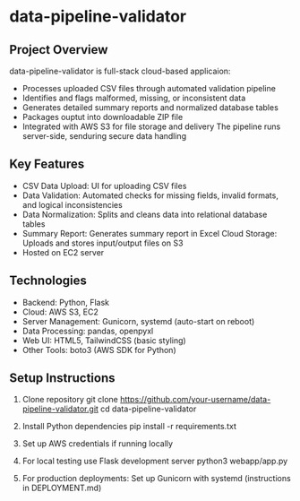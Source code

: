 # data-pipeline-validator

## Project Overview
data-pipeline-validator is full-stack cloud-based applicaion:
- Processes uploaded CSV files through automated validation pipeline
- Identifies and flags malformed, missing, or inconsistent data
- Generates detailed summary reports and normalized database tables
- Packages ouptut into downloadable ZIP file
- Integrated with AWS S3 for file storage and delivery
The pipeline runs server-side, senduring secure data handling

## Key Features
- CSV Data Upload: UI for uploading CSV files
- Data Validation: Automated checks for missing fields, invalid formats, and logical inconsistencies
- Data Normalization: Splits and cleans data into relational database tables
- Summary Report: Generates summary report in Excel
Cloud Storage: Uploads and stores input/output files on S3
- Hosted on EC2 server

## Technologies
- Backend: Python, Flask
- Cloud: AWS S3, EC2
- Server Management: Gunicorn, systemd (auto-start on reboot)
- Data Processing: pandas, openpyxl
- Web UI: HTML5, TailwindCSS (basic styling)
- Other Tools: boto3 (AWS SDK for Python)

## Setup Instructions
1. Clone repository
git clone https://github.com/your-username/data-pipeline-validator.git
cd data-pipeline-validator

2. Install Python dependencies
pip install -r requirements.txt

3. Set up AWS credentials if running locally

4. For local testing use Flask development server
python3 webapp/app.py

5. For production deployments:
Set up Gunicorn with systemd (instructions in DEPLOYMENT.md)